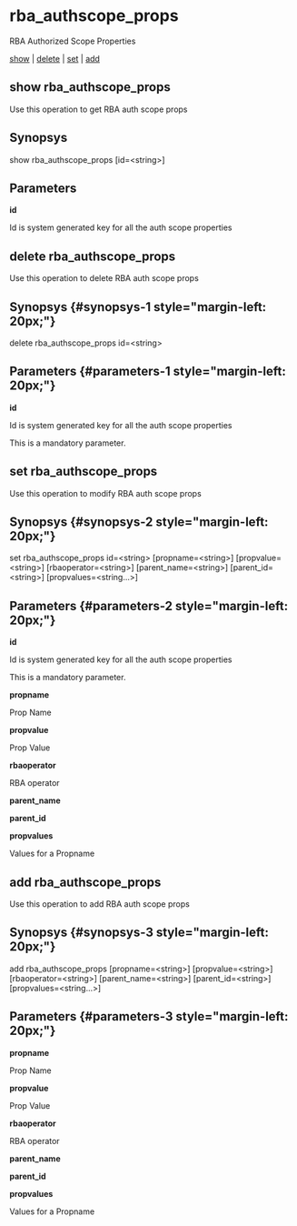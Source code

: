# rba\_authscope\_props

RBA Authorized Scope Properties

[show](#show%20rba_authscope_props) | [delete](#delete%20rba_authscope_props) | [set](#set%20rba_authscope_props) | [add](#add%20rba_authscope_props)

## show rba\_authscope\_props

Use this operation to get RBA auth scope props

## Synopsys 

show rba\_authscope\_props \[id=&lt;string&gt;\]

## Parameters 

**id**

Id is system generated key for all the auth scope properties

## delete rba\_authscope\_props

Use this operation to delete RBA auth scope props

## Synopsys {#synopsys-1 style="margin-left: 20px;"}

delete rba\_authscope\_props id=&lt;string&gt;

## Parameters {#parameters-1 style="margin-left: 20px;"}

**id**

Id is system generated key for all the auth scope properties

This is a mandatory parameter.

## set rba\_authscope\_props

Use this operation to modify RBA auth scope props

## Synopsys {#synopsys-2 style="margin-left: 20px;"}

set rba\_authscope\_props id=&lt;string&gt; \[propname=&lt;string&gt;\] \[propvalue=&lt;string&gt;\] \[rbaoperator=&lt;string&gt;\] \[parent\_name=&lt;string&gt;\] \[parent\_id=&lt;string&gt;\] \[propvalues=&lt;string...&gt;\]

## Parameters {#parameters-2 style="margin-left: 20px;"}

**id**

Id is system generated key for all the auth scope properties

This is a mandatory parameter.

**propname**

Prop Name

**propvalue**

Prop Value

**rbaoperator**

RBA operator

**parent\_name**

**parent\_id**

**propvalues**

Values for a Propname

## add rba\_authscope\_props

Use this operation to add RBA auth scope props

## Synopsys {#synopsys-3 style="margin-left: 20px;"}

add rba\_authscope\_props \[propname=&lt;string&gt;\] \[propvalue=&lt;string&gt;\] \[rbaoperator=&lt;string&gt;\] \[parent\_name=&lt;string&gt;\] \[parent\_id=&lt;string&gt;\] \[propvalues=&lt;string...&gt;\]

## Parameters {#parameters-3 style="margin-left: 20px;"}

**propname**

Prop Name

**propvalue**

Prop Value

**rbaoperator**

RBA operator

**parent\_name**

**parent\_id**

**propvalues**

Values for a Propname
